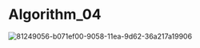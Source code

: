 # Algorithm_04
![81249056-b071ef00-9058-11ea-9d62-36a217a19906](https://user-images.githubusercontent.com/97501226/173183653-c7248a2d-26a4-407a-853d-a526e2e2eb85.png)
